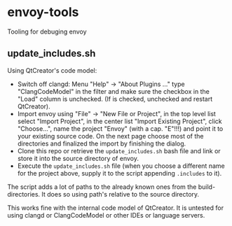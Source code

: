# envoy-tools
Tooling for debuging envoy

## update\_includes.sh

Using QtCreator's code model: 
  * Switch off clangd: Menu "Help" -> "About Plugins ..." type "ClangCodeModel" in the filter and make sure the checkbox in the "Load" column is unchecked. (If is checked, unchecked and restart QtCreator).
  * Import envoy using "File" -> "New File or Project", in the top level list select "Import Project", in the center list "Import Existing Project", click "Choose...", name the project "Envoy" (with a cap. "E"!!!) and point it to your existing source code. On the next page choose most of the directories and finalized the import by finishing the dialog.
  * Clone this repo or retrieve the `update_includes.sh` bash file and link or store it into the source directory of envoy.
  * Execute the `update_includes.sh` file (when you choose a different name for the project above, supply it to the script appending `.includes` to it).

The script adds a lot of paths to the already known ones from the build-directories. It does so using path's relative to the source directory.

This works fine with the internal code model of QtCreator. It is untested for using clangd or ClangCodeModel or other IDEs or language servers.

